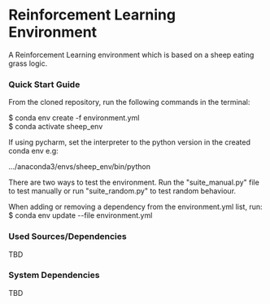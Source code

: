 # Reinforcement Learning Environment
A Reinforcement Learning environment which is based on a sheep eating grass logic.   

### Quick Start Guide
From the cloned repository, run the following commands in the terminal:

$ conda env create -f environment.yml  
$ conda activate sheep_env

If using pycharm, set the interpreter to the python version in the created conda env e.g:

.../anaconda3/envs/sheep_env/bin/python

There are two ways to test the environment. Run the "suite_manual.py" file to test manually or run "suite_random.py" to test random behaviour.   

When adding or removing a dependency from the environment.yml list, run:
$ conda env update --file environment.yml

### Used Sources/Dependencies
TBD

### System Dependencies 
TBD
